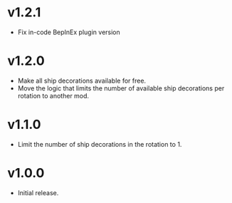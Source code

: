 # v1.2.1

- Fix in-code BepInEx plugin version

# v1.2.0

- Make all ship decorations available for free.
- Move the logic that limits the number of available ship decorations per rotation to another mod.

# v1.1.0

- Limit the number of ship decorations in the rotation to 1.

# v1.0.0

- Initial release.
